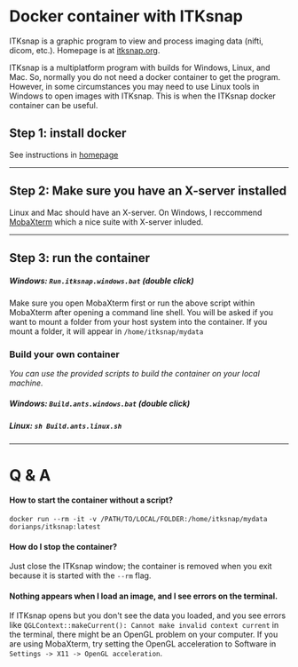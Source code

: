 # Docker container with ITKsnap
ITKsnap is a graphic program to view and process imaging data (nifti, dicom, etc.). Homepage is at [itksnap.org](http://www.itksnap.org/). 

ITKsnap is a multiplatform program with builds for Windows, Linux, and Mac. So, normally you do not need a docker container to get the program. However, in some circumstances you may need to use Linux tools in Windows to open images with ITKsnap. This is when the ITKsnap docker container can be useful.

## Step 1: install docker
See instructions in [homepage](https://github.com/dorianps/docker)

----

## Step 2: Make sure you have an X-server installed
Linux and Mac should have an X-server. On Windows, I reccommend [MobaXterm](https://mobaxterm.mobatek.net/) which a nice suite with X-server inluded.

----

## Step 3: run the container
##### Windows: `Run.itksnap.windows.bat` (double click)
Make sure you open MobaXterm first or run the above script within MobaXterm after opening a command line shell. 
You will be asked if you want to mount a folder from your host system into the container. 
If you mount a folder, it will appear in `/home/itksnap/mydata`

### Build your own container
*You can use the provided scripts to build the container on your local machine.*   
##### Windows: `Build.ants.windows.bat` (double click)
##### Linux: `sh Build.ants.linux.sh`

---- 

# Q & A
   
#### How to start the container without a script?
```
docker run --rm -it -v /PATH/TO/LOCAL/FOLDER:/home/itksnap/mydata dorianps/itksnap:latest
```

#### How do I stop the container?
Just close the ITKsnap window; the container is removed when you exit because it is started with the `--rm` flag. 

#### Nothing appears when I load an image, and I see errors on the  terminal.
If ITKsnap opens but you don't see the data you loaded, and you see errors like 
`QGLContext::makeCurrent(): Cannot make invalid context current` in the terminal, 
there might be an OpenGL problem on your computer. If you are using MobaXterm, 
try setting the OpenGL acceleration to Software in `Settings -> X11 -> OpenGL acceleration`.
